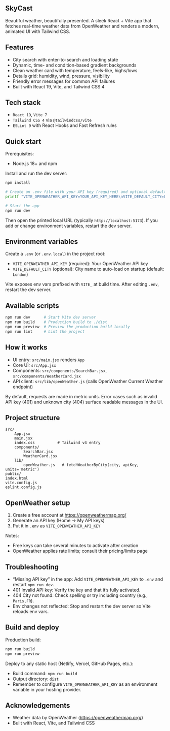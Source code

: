 ## SkyCast

Beautiful weather, beautifully presented. A sleek React + Vite app that fetches real-time weather data from OpenWeather and renders a modern, animated UI with Tailwind CSS.

## Features

- City search with enter-to-search and loading state
- Dynamic, time- and condition-based gradient backgrounds
- Clean weather card with temperature, feels-like, highs/lows
- Details grid: humidity, wind, pressure, visibility
- Friendly error messages for common API failures
- Built with React 19, Vite, and Tailwind CSS 4

## Tech stack

- `React 19`, `Vite 7`
- `Tailwind CSS 4` via `@tailwindcss/vite`
- `ESLint 9` with React Hooks and Fast Refresh rules

## Quick start

Prerequisites:

- Node.js 18+ and npm

Install and run the dev server:

```sh
npm install

# Create an .env file with your API key (required) and optional default city
printf "VITE_OPENWEATHER_API_KEY=YOUR_API_KEY_HERE\nVITE_DEFAULT_CITY=London\n" > .env

# Start the app
npm run dev
```

Then open the printed local URL (typically `http://localhost:5173`). If you add or change environment variables, restart the dev server.

## Environment variables

Create a `.env` (or `.env.local`) in the project root:

- `VITE_OPENWEATHER_API_KEY` (required): Your OpenWeather API key
- `VITE_DEFAULT_CITY` (optional): City name to auto-load on startup (default: `London`)

Vite exposes env vars prefixed with `VITE_` at build time. After editing `.env`, restart the dev server.

## Available scripts

```sh
npm run dev      # Start Vite dev server
npm run build    # Production build to ./dist
npm run preview  # Preview the production build locally
npm run lint     # Lint the project
```

## How it works

- UI entry: `src/main.jsx` renders `App`
- Core UI: `src/App.jsx`
- Components: `src/components/SearchBar.jsx`, `src/components/WeatherCard.jsx`
- API client: `src/lib/openWeather.js` (calls OpenWeather Current Weather endpoint)

By default, requests are made in metric units. Error cases such as invalid API key (401) and unknown city (404) surface readable messages in the UI.

## Project structure

```
src/
	App.jsx
	main.jsx
	index.css          # Tailwind v4 entry
	components/
		SearchBar.jsx
		WeatherCard.jsx
	lib/
		openWeather.js   # fetchWeatherByCity(city, apiKey, units='metric')
public/
index.html
vite.config.js
eslint.config.js
```

## OpenWeather setup

1. Create a free account at https://openweathermap.org/
2. Generate an API key (Home → My API keys)
3. Put it in `.env` as `VITE_OPENWEATHER_API_KEY`

Notes:

- Free keys can take several minutes to activate after creation
- OpenWeather applies rate limits; consult their pricing/limits page

## Troubleshooting

- “Missing API key” in the app: Add `VITE_OPENWEATHER_API_KEY` to `.env` and restart `npm run dev`.
- 401 Invalid API key: Verify the key and that it’s fully activated.
- 404 City not found: Check spelling or try including country (e.g., `Paris,FR`).
- Env changes not reflected: Stop and restart the dev server so Vite reloads env vars.

## Build and deploy

Production build:

```sh
npm run build
npm run preview
```

Deploy to any static host (Netlify, Vercel, GitHub Pages, etc.):

- Build command: `npm run build`
- Output directory: `dist`
- Remember to configure `VITE_OPENWEATHER_API_KEY` as an environment variable in your hosting provider.

## Acknowledgements

- Weather data by OpenWeather (https://openweathermap.org/)
- Built with React, Vite, and Tailwind CSS
